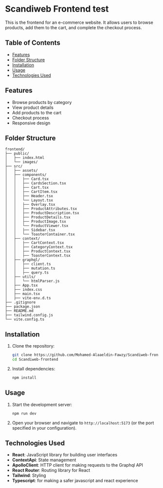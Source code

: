 # Scandiweb Frontend test

This is the frontend for an e-commerce website. It allows users to browse products, add them to the cart, and complete the checkout process.

## Table of Contents

- [Features](#features)
- [Folder Structure](#folder-structure)
- [Installation](#installation)
- [Usage](#usage)
- [Technologies Used](#technologies-used)

## Features

- Browse products by category
- View product details
- Add products to the cart
- Checkout process
- Responsive design

## Folder Structure

```
frontend/
├── public/
│   ├── index.html
│   └── images/
├── src/
│   ├── assets/
│   ├── components/
│   │   ├── Card.tsx
│   │   ├── CardsSection.tsx
│   │   ├── Cart.tsx
│   │   ├── CartItem.tsx
│   │   ├── Header.tsx
│   │   └── Layout.tsx
│   │   ├── Overlay.tsx
│   │   ├── ProductAttributes.tsx
│   │   ├── ProductDescription.tsx
│   │   ├── ProductDetails.tsx
│   │   ├── ProductImage.tsx
│   │   └── ProductViewer.tsx
│   │   ├── Sidebar.tsx
│   │   └── ToasterContainer.tsx
│   ├── context/
│   │   ├── CartContext.tsx
│   │   ├── CategoryContext.tsx
│   │   ├── ProductContext.tsx
│   │   ├── ToasterContext.tsx
│   ├── graphql/
│   │   ├── client.ts
│   │   ├── mutation.ts
│   │   ├── query.ts
│   ├── utils/
│   │   └── htmlParser.js
│   ├── App.tsx
│   ├── index.css
│   ├── main.tsx
│   ├── vite-env.d.ts
├── .gitignore
├── package.json
├── README.md
├── tailwind.config.js
└── vite.config.ts
```

## Installation

1. Clone the repository:

   ```sh
   git clone https://github.com/Mohamed-Alaaeldin-Fawzy/Scandiweb-frontend.git
   cd Scandiweb-frontend
   ```

2. Install dependencies:
   ```sh
   npm install
   ```

## Usage

1. Start the development server:

   ```sh
   npm run dev
   ```

2. Open your browser and navigate to `http://localhost:5173` (or the port specified in your configuration).

## Technologies Used

- **React**: JavaScript library for building user interfaces
- **ContextApi**: State management
- **ApolloClient**: HTTP client for making requests to the Graphql API
- **React Router**: Routing library for React
- **Tailwind**: Styling
- **Typescript**: for making a safer javascript and react experience
